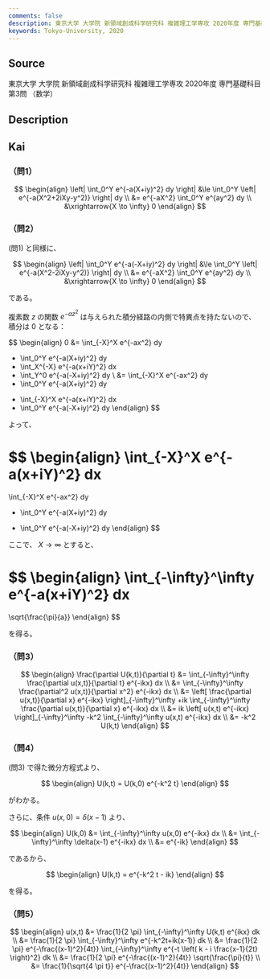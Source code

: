 ```yaml
---
comments: false
description: 東京大学 大学院 新領域創成科学研究科 複雑理工学専攻 2020年度 専門基礎科目 第3問
keywords: Tokyo-University, 2020
---
```


## **Source**
東京大学 大学院 新領域創成科学研究科 複雑理工学専攻 2020年度 専門基礎科目 第3問 （数学）

## **Description**

## **Kai**
### （問1）

$$
\begin{align}
\left| \int_0^Y e^{-a(X+iy)^2} dy \right|
&\le
\int_0^Y \left| e^{-a(X^2+2iXy-y^2)} \right| dy
\\
&= 
e^{-aX^2} \int_0^Y e^{ay^2} dy
\\
&\xrightarrow{X \to \infty} 0
\end{align}
$$

### （問2）
(問1) と同様に、

$$
\begin{align}
\left| \int_0^Y e^{-a(-X+iy)^2} dy \right|
&\le
\int_0^Y \left| e^{-a(X^2-2iXy-y^2)} \right| dy
\\
&= 
e^{-aX^2} \int_0^Y e^{ay^2} dy
\\
&\xrightarrow{X \to \infty} 0
\end{align}
$$

である。

複素数 $z$ の関数 $e^{-az^2}$
は与えられた積分経路の内側で特異点を持たないので、
積分は $0$ となる：

$$
\begin{align}
0
&=
\int_{-X}^X e^{-ax^2} dy
+ \int_0^Y e^{-a(X+iy)^2} dy
+ \int_X^{-X} e^{-a(x+iY)^2} dx
+ \int_Y^0 e^{-a(-X+iy)^2} dy
\\
&=
\int_{-X}^X e^{-ax^2} dy
+ \int_0^Y e^{-a(X+iy)^2} dy
- \int_{-X}^X e^{-a(x+iY)^2} dx
- \int_0^Y e^{-a(-X+iy)^2} dy
\end{align}
$$

よって、

$$
\begin{align}
\int_{-X}^X e^{-a(x+iY)^2} dx
=
\int_{-X}^X e^{-ax^2} dy
+ \int_0^Y e^{-a(X+iy)^2} dy
- \int_0^Y e^{-a(-X+iy)^2} dy
\end{align}
$$

ここで、 $X \to \infty$ とすると、

$$
\begin{align}
\int_{-\infty}^\infty e^{-a(x+iY)^2} dx
=
\sqrt{\frac{\pi}{a}}
\end{align}
$$

を得る。

### （問3）

$$
\begin{align}
\frac{\partial U(k,t)}{\partial t}
&= \int_{-\infty}^\infty \frac{\partial u(x,t)}{\partial t} e^{-ikx} dx
\\
&= \int_{-\infty}^\infty \frac{\partial^2 u(x,t)}{\partial x^2} e^{-ikx} dx
\\
&= \left[ \frac{\partial u(x,t)}{\partial x} e^{-ikx} \right]_{-\infty}^\infty
+ik \int_{-\infty}^\infty \frac{\partial u(x,t)}{\partial x} e^{-ikx} dx
\\
&= ik \left[ u(x,t) e^{-ikx} \right]_{-\infty}^\infty
-k^2 \int_{-\infty}^\infty u(x,t) e^{-ikx} dx
\\
&= -k^2 U(k,t)
\end{align}
$$

### （問4）
(問3) で得た微分方程式より、

$$
\begin{align}
U(k,t) = U(k,0) e^{-k^2 t}
\end{align}
$$

がわかる。

さらに、条件 $u(x,0)=\delta(x-1)$ より、

$$
\begin{align}
U(k,0)
&= \int_{-\infty}^\infty u(x,0) e^{-ikx} dx
\\
&= \int_{-\infty}^\infty \delta(x-1) e^{-ikx} dx
\\
&= e^{-ik}
\end{align}
$$

であるから、

$$
\begin{align}
U(k,t) = e^{-k^2 t - ik}
\end{align}
$$

を得る。

### （問5）

$$
\begin{align}
u(x,t)
&= \frac{1}{2 \pi} \int_{-\infty}^\infty U(k,t) e^{ikx} dk
\\
&= \frac{1}{2 \pi} \int_{-\infty}^\infty e^{-k^2t+ik(x-1)} dk
\\
&= \frac{1}{2 \pi} e^{-\frac{(x-1)^2}{4t}}
\int_{-\infty}^\infty e^{-t \left( k - i \frac{x-1}{2t} \right)^2} dk
\\
&= \frac{1}{2 \pi} e^{-\frac{(x-1)^2}{4t}} \sqrt{\frac{\pi}{t}}
\\
&= \frac{1}{\sqrt{4 \pi t}} e^{-\frac{(x-1)^2}{4t}}
\end{align}
$$